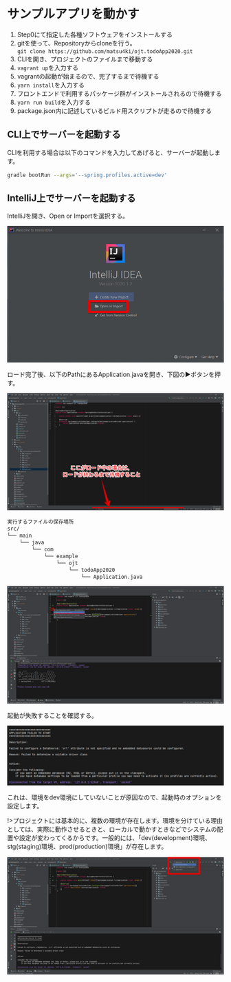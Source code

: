 # サンプルアプリを動かす

1. Step0にて指定した各種ソフトウェアをインストールする
2. gitを使って、Repositoryからcloneを行う。<br>`git clone https://github.com/matsu4ki/ojt.todoApp2020.git`
3. CLIを開き、プロジェクトのファイルまで移動する
4. `vagrant up`を入力する
5. vagrantの起動が始まるので、完了するまで待機する
6. `yarn install`を入力する
7. フロントエンドで利用するパッケージ群がインストールされるので待機する
8. `yarn run build`を入力する
9. package.json内に記述しているビルド用スクリプトが走るので待機する

## CLI上でサーバーを起動する

CLIを利用する場合は以下のコマンドを入力してあげると、サーバーが起動します。
 
 ```bash
gradle bootRun --args='--spring.profiles.active=dev'
```

## IntelliJ上でサーバーを起動する

IntelliJを開き、Open or Importを選択する。

![image](img/building/intellij1.png)

ロード完了後、以下のPathにあるApplication.javaを開き、下図の▶ボタンを押す。

![image](img/building/intellij2.png)

```text
実行するファイルの保存場所
src/
└── main
    └── java
        └── com
            └── example
                └── ojt
                    └── todoApp2020
                        └── Application.java
```

![image](img/building/intellij3.png)

起動が失敗することを確認する。

![image](img/building/intellij4.png)

これは、環境をdev環境にしていないことが原因なので、起動時のオプションを設定します。

!>プロジェクトには基本的に、複数の環境が存在します。環境を分けている理由としては、実際に動作させるときと、ローカルで動かすときなどでシステムの配置や設定が変わってくるからです。一般的には、「dev(development)環境、stg(staging)環境、prod(production)環境」が存在します。

![image](img/building/intellij5.png)
